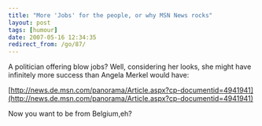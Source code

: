 ```yaml
---
title: "More 'Jobs' for the people, or why MSN News rocks"
layout: post
tags: [humour]
date: 2007-05-16 12:34:35
redirect_from: /go/87/
---
```


A politician offering blow jobs? Well, considering her looks, she might have infinitely more success than Angela Merkel would have:

[http://news.de.msn.com/panorama/Article.aspx?cp-documentid=4941941](http://news.de.msn.com/panorama/Article.aspx?cp-documentid=4941941)

Now you want to be from Belgium,eh?